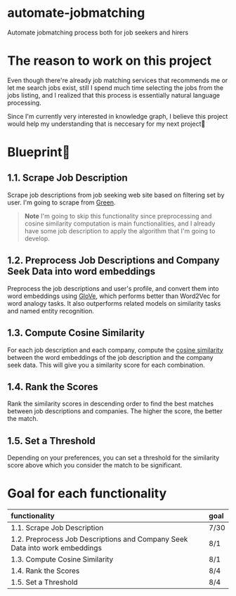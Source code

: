 # automate-jobmatching
Automate jobmatching process both for job seekers and hirers

# The reason to work on this project
Even though there're already job matching services that recommends me or let me search jobs exist, still I spend much time selecting the jobs from the jobs listing, and I realized that this process is essentially natural language processing. 

Since I'm currently very interested in knowledge graph, I believe this project would help my understanding that is neccesary for my next project:slightly_smiling_face:

# Blueprint:triangular_ruler:
## 1.1. Scrape Job Description
Scrape job descriptions from job seeking web site based on filtering set by user. I'm going to scrape from [Green](https://www.green-japan.com/).
> **Note**
> I'm going to skip this functionality since preprocessing and cosine similarity computation is main functionalities,
> and I already have some job description to apply the algorithm that I'm going to develop. 

## 1.2. Preprocess Job Descriptions and Company Seek Data into word embeddings
Preprocess the job descriptions and user's profile, and convert them into word embeddings using [GloVe](https://nlp.stanford.edu/projects/glove/), which performs better than Word2Vec for word analogy tasks. It also outperforms related models on similarity tasks and named entity recognition.

## 1.3. Compute Cosine Similarity
For each job description and each company, compute the [cosine similarity](https://scikit-learn.org/stable/modules/generated/sklearn.metrics.pairwise.cosine_similarity.html) between the word embeddings of the job description and the company seek data. This will give you a similarity score for each combination.

## 1.4. Rank the Scores
Rank the similarity scores in descending order to find the best matches between job descriptions and companies. The higher the score, the better the match.

## 1.5. Set a Threshold
Depending on your preferences, you can set a threshold for the similarity score above which you consider the match to be significant.

# Goal for each functionality
|functionality|goal|
|:---|:---|
|1.1. Scrape Job Description|7/30|
|1.2. Preprocess Job Descriptions and Company Seek Data into work embeddings|8/1|
|1.3. Compute Cosine Similarity|8/1|
|1.4. Rank the Scores|8/4|
|1.5. Set a Threshold|8/4|
